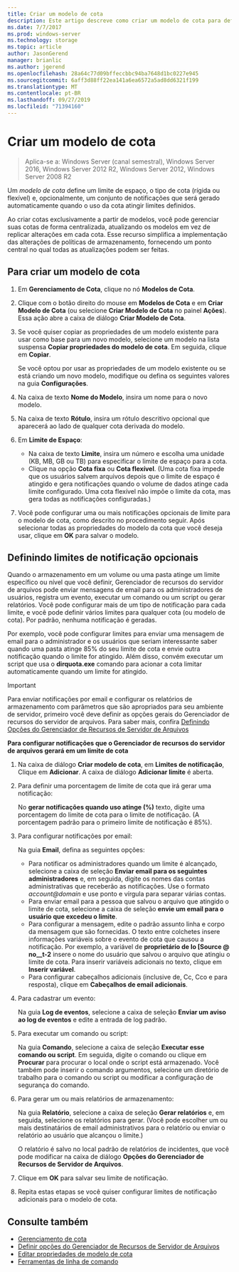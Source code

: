 ```yaml
---
title: Criar um modelo de cota
description: Este artigo descreve como criar um modelo de cota para definir um limite de espaço de armazenamento
ms.date: 7/7/2017
ms.prod: windows-server
ms.technology: storage
ms.topic: article
author: JasonGerend
manager: brianlic
ms.author: jgerend
ms.openlocfilehash: 28a64c77d09bffeccbbc94ba7648d1bc0227e945
ms.sourcegitcommit: 6aff3d88ff22ea141a6ea6572a5ad8dd6321f199
ms.translationtype: MT
ms.contentlocale: pt-BR
ms.lasthandoff: 09/27/2019
ms.locfileid: "71394160"
---
```

# <a name="create-a-quota-template"></a>Criar um modelo de cota

> Aplica-se a: Windows Server (canal semestral), Windows Server 2016, Windows Server 2012 R2, Windows Server 2012, Windows Server 2008 R2

Um *modelo de cota* define um limite de espaço, o tipo de cota (rígida ou flexível) e, opcionalmente, um conjunto de notificações que será gerado automaticamente quando o uso da cota atingir limites definidos.

Ao criar cotas exclusivamente a partir de modelos, você pode gerenciar suas cotas de forma centralizada, atualizando os modelos em vez de replicar alterações em cada cota. Esse recurso simplifica a implementação das alterações de políticas de armazenamento, fornecendo um ponto central no qual todas as atualizações podem ser feitas.

## <a name="to-create-a-quota-template"></a>Para criar um modelo de cota

1.  Em **Gerenciamento de Cota**, clique no nó **Modelos de Cota**.

2.  Clique com o botão direito do mouse em **Modelos de Cota** e em **Criar Modelo de Cota** (ou selecione **Criar Modelo de Cota** no painel **Ações**). Essa ação abre a caixa de diálogo **Criar Modelo de Cota**.

3.  Se você quiser copiar as propriedades de um modelo existente para usar como base para um novo modelo, selecione um modelo na lista suspensa **Copiar propriedades do modelo de cota**. Em seguida, clique em **Copiar**.

    Se você optou por usar as propriedades de um modelo existente ou se está criando um novo modelo, modifique ou defina os seguintes valores na guia **Configurações**.

4.  Na caixa de texto **Nome do Modelo**, insira um nome para o novo modelo.

5.  Na caixa de texto **Rótulo**, insira um rótulo descritivo opcional que aparecerá ao lado de qualquer cota derivada do modelo.

6.  Em **Limite de Espaço**:

    -   Na caixa de texto **Limite**, insira um número e escolha uma unidade (KB, MB, GB ou TB) para especificar o limite de espaço para a cota.
    -   Clique na opção **Cota fixa** ou **Cota flexível**. (Uma cota fixa impede que os usuários salvem arquivos depois que o limite de espaço é atingido e gera notificações quando o volume de dados atinge cada limite configurado. Uma cota flexível não impõe o limite da cota, mas gera todas as notificações configuradas.)

7.  Você pode configurar uma ou mais notificações opcionais de limite para o modelo de cota, como descrito no procedimento seguir. Após selecionar todas as propriedades do modelo da cota que você deseja usar, clique em **OK** para salvar o modelo.

## <a name="setting-optional-notification-thresholds"></a>Definindo limites de notificação opcionais

Quando o armazenamento em um volume ou uma pasta atinge um limite específico ou nível que você definir, Gerenciador de recursos do servidor de arquivos pode enviar mensagens de email para os administradores de usuários, registra um evento, executar um comando ou um script ou gerar relatórios. Você pode configurar mais de um tipo de notificação para cada limite, e você pode definir vários limites para qualquer cota (ou modelo de cota). Por padrão, nenhuma notificação é geradas.

Por exemplo, você pode configurar limites para enviar uma mensagem de email para o administrador e os usuários que seriam interessante saber quando uma pasta atinge 85% do seu limite de cota e envie outra notificação quando o limite for atingido. Além disso, convém executar um script que usa o **dirquota.exe** comando para acionar a cota limitar automaticamente quando um limite for atingido.

> [!Important]
> Para enviar notificações por email e configurar os relatórios de armazenamento com parâmetros que são apropriados para seu ambiente de servidor, primeiro você deve definir as opções gerais do Gerenciador de recursos do servidor de arquivos. Para saber mais, confira [Definindo Opções do Gerenciador de Recursos de Servidor de Arquivos](setting-file-server-resource-manager-options.md)

**Para configurar notificações que o Gerenciador de recursos do servidor de arquivos gerará em um limite de cota**

1. Na caixa de diálogo **Criar modelo de cota**, em **Limites de notificação**, Clique em **Adicionar**. A caixa de diálogo **Adicionar limite** é aberta.

2. Para definir uma porcentagem de limite de cota que irá gerar uma notificação:

   No **gerar notificações quando uso atinge (%)** texto, digite uma porcentagem do limite de cota para o limite de notificação. (A porcentagem padrão para o primeiro limite de notificação é 85%).

3. Para configurar notificações por email:

   Na guia **Email**, defina as seguintes opções:

   - Para notificar os administradores quando um limite é alcançado, selecione a caixa de seleção **Enviar email para os seguintes administradores** e, em seguida, digite os nomes das contas administrativas que receberão as notificações. Use o formato <em>account@domain</em> e use ponto e vírgula para separar várias contas.
   - Para enviar email para a pessoa que salvou o arquivo que atingido o limite de cota, selecione a caixa de seleção **envie um email para o usuário que excedeu o limite**.
   - Para configurar a mensagem, edite o padrão assunto linha e corpo da mensagem que são fornecidas. O texto entre colchetes insere informações variáveis sobre o evento de cota que causou a notificação. Por exemplo, a variável de **proprietário de Io \[Source @ no__t-2** insere o nome do usuário que salvou o arquivo que atingiu o limite de cota. Para inserir variáveis adicionais no texto, clique em **Inserir variável**.
   - Para configurar cabeçalhos adicionais (inclusive de, Cc, Cco e para resposta), clique em **Cabeçalhos de email adicionais**.

4. Para cadastrar um evento:

   Na guia **Log de eventos**, selecione a caixa de seleção **Enviar um aviso ao log de eventos** e edite a entrada de log padrão.

5. Para executar um comando ou script:

   Na guia **Comando**, selecione a caixa de seleção **Executar esse comando ou script**. Em seguida, digite o comando ou clique em **Procurar** para procurar o local onde o script está armazenado. Você também pode inserir o comando argumentos, selecione um diretório de trabalho para o comando ou script ou modificar a configuração de segurança do comando.

6. Para gerar um ou mais relatórios de armazenamento:

   Na guia **Relatório**, selecione a caixa de seleção **Gerar relatórios** e, em seguida, selecione os relatórios para gerar. (Você pode escolher um ou mais destinatários de email administrativos para o relatório ou enviar o relatório ao usuário que alcançou o limite.)

   O relatório é salvo no local padrão de relatórios de incidentes, que você pode modificar na caixa de diálogo **Opções do Gerenciador de Recursos de Servidor de Arquivos**.

7. Clique em **OK** para salvar seu limite de notificação.

8. Repita estas etapas se você quiser configurar limites de notificação adicionais para o modelo de cota.

## <a name="see-also"></a>Consulte também

-   [Gerenciamento de cota](quota-management.md)
-    [Definir opções do Gerenciador de Recursos de Servidor de Arquivos](setting-file-server-resource-manager-options.md)
-   [Editar propriedades de modelo de cota](edit-quota-template-properties.md)
-   [Ferramentas de linha de comando](command-line-tools.md)


